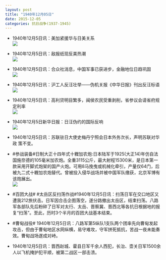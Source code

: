 ```yaml
---
layout: post
title: "1940年12月05日"
date: 2015-12-05
categories: 抗日战争(1937-1945)
---
```


<meta name="referrer" content="no-referrer" />

- 1940年12月5日讯：美加紧援华与日美关系 <br/><img src="https://ww1.sinaimg.cn/large/aca367d8jw1eyp6eaca5fj20v613t1kx.jpg" />

- 1940年12月5日讯：敌报纸现反美热潮 <br/><img src="https://ww3.sinaimg.cn/large/aca367d8jw1eyp4nyq5h7j20d30c3abj.jpg" />

- 1940年12月5日讯：合众社消息，中国军事已获进步，金融地位日趋巩固 <br/><img src="https://ww2.sinaimg.cn/large/aca367d8jw1eyp2xzrlsij208k0ktact.jpg" />

- 1940年12月5日讯：沪工人反汪壮举——伪机关报《中华日报》刊出反汪标语 <br/><img src="https://ww1.sinaimg.cn/large/aca367d8jw1eyp177nhw7j20dh09d3zj.jpg" />

- 1940年12月5日讯：高利贷明目繁多，闽侯农民受重剥削，省参议会请省府规定利率 <br/><img src="https://ww1.sinaimg.cn/large/aca367d8jw1eyovzgp73ij20qv0bm0vn.jpg" />

- 1940年12月5日新华日报：日汪伪约的国际反响 <br/><img src="https://ww2.sinaimg.cn/large/aca367d8jw1eyonbzn37wj21270hvqa6.jpg" />

- 1940年12月5日讯：苏联驻日大使史梅丹宁照会日本外务次长，声明苏联对华政 策不变。 

- #参战装备#日制大正十四年式十糎加农炮:日本陆军于1925(大正14)年仿自法国施奈德的105毫米加农炮。全重3115公斤，最大射程15300米，是日本第一款采用开脚式炮架的国产火炮。可用8马挽曳或机械化牵引，产量仅64门，后被九二式十糎加农炮替代。曾被投入侵华战场并被中国军队缴获，北京军博有该炮展出。 <br/><img src="https://ww4.sinaimg.cn/large/aca367d8jw1eyojvd3uyrj209e0hn0uv.jpg" />

- #百团大战# #太岳区反扫荡作战#1940年12月5日讯：扫荡日军在交口地区又遭我212旅伏击。日军因合击企图落空，遂分路撤出太岳区，结束扫荡。八路军各部队先后粉碎了日军对太行、太岳、晋察冀、晋西北等各抗日根据地的报复“扫荡”。至此，历时3个半月的百团大战基本结束。 

- #曹甸战役# 1940年12月5日讯：八路军第5纵队1支队两个团率先向曹甸发起攻击，但由于曹甸地区水网纵横，易守难攻，守军拼死抵抗，苦战一夜未能奏效。曹甸战场遂成对峙。 

- 1940年12月5日讯：晋西赵城、霍县日军千余人西犯，长治、壶关日军1500余人以飞机掩护犯平顺，被第二战区一部击溃。  

